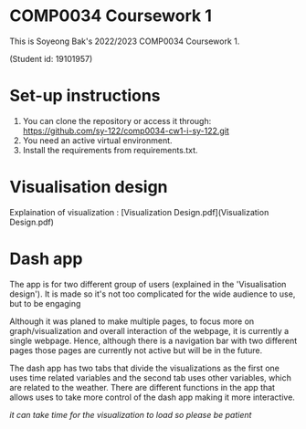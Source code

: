 # COMP0034 Coursework 1  
This is Soyeong Bak's 2022/2023 COMP0034 Coursework 1.

(Student id: 19101957)

# Set-up instructions

1. You can clone the repository or access it through: https://github.com/sy-122/comp0034-cw1-i-sy-122.git
2. You need an active virtual environment. 
3. Install the requirements from requirements.txt.

# Visualisation design

Explaination of visualization : [Visualization Design.pdf](Visualization Design.pdf)

# Dash app

The app is for two different group of users (explained in the 'Visualisation design').
It is made so it's not too complicated for the wide audience to use, but to be engaging 

Although it was planed to make multiple pages, to focus more on graph/visualization and
overall interaction of the webpage, it is currently a single webpage. 
Hence, although there is a navigation bar with two different pages those pages are
currently not active but will be in the future. 

The dash app has two tabs that divide the visualizations as the first one uses time related variables and the 
second tab uses other variables, which are related to the weather. There are different functions
in the app that allows uses to take more control of the dash app making it more interactive.

*it can take time for the visualization to load so please be patient*